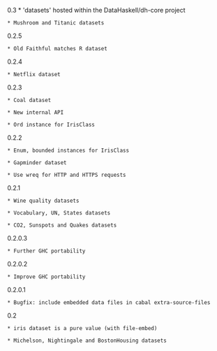0.3
	* 'datasets' hosted within the DataHaskell/dh-core project

	* Mushroom and Titanic datasets
	

0.2.5

	* Old Faithful matches R dataset

0.2.4

	* Netflix dataset

0.2.3	

	* Coal dataset

	* New internal API

	* Ord instance for IrisClass

0.2.2

	* Enum, bounded instances for IrisClass

	* Gapminder dataset

	* Use wreq for HTTP and HTTPS requests

0.2.1

	* Wine quality datasets

	* Vocabulary, UN, States datasets

	* CO2, Sunspots and Quakes datasets

0.2.0.3

	* Further GHC portability

0.2.0.2

	* Improve GHC portability

0.2.0.1

	* Bugfix: include embedded data files in cabal extra-source-files

0.2

	* iris dataset is a pure value (with file-embed)

	* Michelson, Nightingale and BostonHousing datasets
